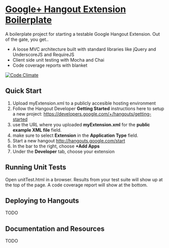 

# [Google+ Hangout Extension Boilerplate](https://github.com/bennydtown/hangout-extension-boilerplate)


A boilerplate project for starting a testable Google Hangout Extension.  Out of the gate,
you get..

* A loose MVC architecture built with standard libraries like jQuery and UnderscoreJS and RequireJS
* Client side unit testing with Mocha and Chai
* Code coverage reports with blanket

[![Code Climate](https://codeclimate.com/github/bennydtown/hangout-extension-boilerplate/badges/gpa.svg)](https://codeclimate.com/github/bennydtown/hangout-extension-boilerplate)

## Quick Start

1. Upload myExtension.xml to a publicly accesible hosting environment
1. Follow the Hangout Developer **Getting Started** instructions here to setup
a new project: https://developers.google.com/+/hangouts/getting-started
1. use the URL where you uploaded **myExtension.xml** for the
**public example XML file** field.
1. make sure to select **Extension** in the **Application Type** field.
1. Start a new hangout http://hangouts.google.com/start
1. In the bar to the right, choose **+Add Apps**
1. Under the **Developer** tab, choose your extension

## Running Unit Tests

Open unitTest.html in a browser.  Results from your test suite will show up
at the top of the page.  A code coverage report will show at the bottom.

## Deploying to Hangouts

TODO

## Documentation and Resources

TODO
